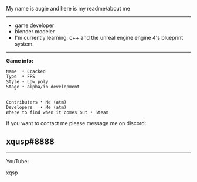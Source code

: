 My name is augie and here is my readme/about me

------

- game developer
- blender modeler
- I'm currently learning:
c++ and the unreal engine engine 4's blueprint system.
------


**Game info:**
```
Name  • Cracked
Type  • FPS
Style • Low poly
Stage • alpha/in development


Contributers • Me (atm)
Developers   • Me (atm)
Where to find when it comes out • Steam

```















 If you want to contact me please message me on discord:
 
xqusp#8888
------

------
YouTube:

xqsp


<!---
xqusp-whisp/xqusp-whisp is a ✨ special ✨ repository because its `README.md` (this file) appears on your GitHub profile.
You can click the Preview link to take a look at your changes.
--->
